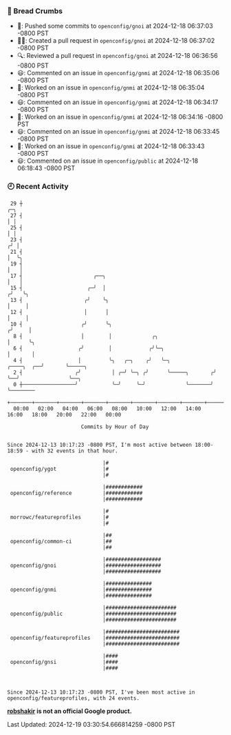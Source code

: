 ### 🍞 Bread Crumbs

 * 🚢: Pushed some commits to `openconfig/gnoi` at 2024-12-18 06:37:03 -0800 PST
 * ✍🏼: Created a pull request in `openconfig/gnoi` at 2024-12-18 06:37:02 -0800 PST
 * 🔍: Reviewed a pull request in  `openconfig/gnoi` at 2024-12-18 06:36:56 -0800 PST
 * 😃: Commented on an issue in `openconfig/gnmi` at 2024-12-18 06:35:06 -0800 PST
 * 👀: Worked on an issue in `openconfig/gnmi` at 2024-12-18 06:35:04 -0800 PST
 * 😃: Commented on an issue in `openconfig/gnmi` at 2024-12-18 06:34:17 -0800 PST
 * 👀: Worked on an issue in `openconfig/gnmi` at 2024-12-18 06:34:16 -0800 PST
 * 😃: Commented on an issue in `openconfig/gnmi` at 2024-12-18 06:33:45 -0800 PST
 * 👀: Worked on an issue in `openconfig/gnmi` at 2024-12-18 06:33:43 -0800 PST
 * 😃: Commented on an issue in `openconfig/public` at 2024-12-18 06:18:43 -0800 PST

### 🕘 Recent Activity
```
 29 ┼                                                                            ╭─╮
 27 ┤                                                                            │ │
 25 ┤                                                                            │ │
 23 ┤                                                                           ╭╯ │
 21 ┤                                                                           │  ╰╮
 19 ┤                                                                           │   │
 17 ┤                       ╭──╮                                                │   │
 15 ┤                     ╭─╯  │                                               ╭╯   ╰╮
 13 ┤                    ╭╯    ╰╮                                              │     │
 12 ┤                    │      │                                              │     │
 10 ┤                   ╭╯      ╰╮                                            ╭╯     │
  8 ┤                   │        │             ╭╮                             │      ╰╮
  6 ┤                  ╭╯        │            ╭╯╰─╮                           │       │
  4 ┤                  │         ╰╮   ╭─╮    ╭╯   ╰─╮              ╭────╮  ╭──╯       ╰─────╮
  2 ┤                 ╭╯          │ ╭─╯ ╰─╮ ╭╯      ╰─────╮       ╭╯    ╰──╯                ╰──╮
  0 ┼─────────────────╯           ╰─╯     ╰─╯             ╰───────╯                            ╰────────
    +───────+───────+───────+───────+───────+───────+───────+───────+───────+───────+───────+───────+────
  00:00   02:00   04:00   06:00   08:00   10:00   12:00   14:00   16:00   18:00   20:00   22:00   00:00   

						Commits by Hour of Day


Since 2024-12-13 10:17:23 -0800 PST, I'm most active between 18:00-18:59 - with 32 events in that hour.

```



```
                               |#
 openconfig/ygot               |#
                               |#

                               |############
 openconfig/reference          |############
                               |############

                               |#
 morrowc/featureprofiles       |#
                               |#

                               |##
 openconfig/common-ci          |##
                               |##

                               |##################
 openconfig/gnoi               |##################
                               |##################

                               |###############
 openconfig/gnmi               |###############
                               |###############

                               |#######################
 openconfig/public             |#######################
                               |#######################

                               |########################
 openconfig/featureprofiles    |########################
                               |########################

                               |####
 openconfig/gnsi               |####
                               |####



Since 2024-12-13 10:17:23 -0800 PST, I've been most active in openconfig/featureprofiles, with 24 events.

```
**[robshakir](mailto:robjs@google.com) is not an official Google product.**  


Last Updated: 2024-12-19 03:30:54.666814259 -0800 PST
